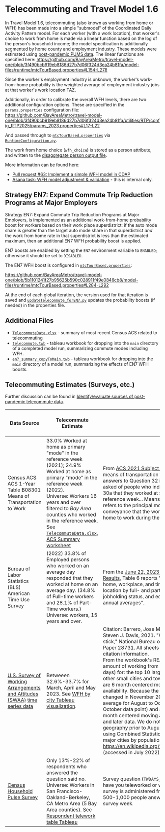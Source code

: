 
# Telecommuting and Travel Model 1.6

In Travel Model 1.6, telecommuting (also known as working from home or WFH) has been made into a simple "submodel" of
the Coordinated Daily Activity Pattern model. For each worker (with a work location), that worker's choice to work from home is made
via a linear function based on the log of the person's household income; the model specification is additionally segmented
by home county and employment industry. These models were estimated using [post-pandemic PUMS data](https://mtcdrive.box.com/s/0vux1bzeinjz7gtvazn0wzb57p7zqpt7).
The linear functions are specified here:
https://github.com/BayAreaMetro/travel-model-one/blob/3f490bcb919eb8186d27b7d06f324d3ea24b81fa/model-files/runtime/mtcTourBased.properties#L154-L278

Since the worker's employment industry is unknown, the worker's work-from-home probability is
the weighted average of employment industry jobs at that worker's work location TAZ.

Additionally, in order to calibrate the overall WFH levels, there are two additional configuration options.
These are specified in the `params.properties` configuration file:
https://github.com/BayAreaMetro/travel-model-one/blob/3f490bcb919eb8186d27b7d06f324d3ea24b81fa/utilities/RTP/config_RTP2025/params_2023.properties#L17-L22

And passed through to [`mtcTourBased.properties`](https://github.com/BayAreaMetro/travel-model-one/blob/3f490bcb919eb8186d27b7d06f324d3ea24b81fa/model-files/runtime/mtcTourBased.properties#L280-L282) via [`RuntimeConfiguration.py`](https://github.com/BayAreaMetro/travel-model-one/blob/3f490bcb919eb8186d27b7d06f324d3ea24b81fa/model-files/scripts/preprocess/RuntimeConfiguration.py#L322-L324).

The work from home choice (`wfh_choice`) is stored as a person attribute, and written to the 
[disaggregate person output file](https://github.com/BayAreaMetro/modeling-website/wiki/Person).

More information can be found here:
* [Pull request #63: Implement a simple WFH model in CDAP](https://github.com/BayAreaMetro/travel-model-one/pull/63)
* [Asana task: WFH model adjustment & validation](https://app.asana.com/0/0/1205369234942623/f) - this is internal only.

## Strategy EN7: Expand Commute Trip Reduction Programs at Major Employers

Strategy EN7: Expand Commute Trip Reduction Programs at Major Employers, is implemented as an additional work-from-home
probability boost for workers based on their work place superdistrict: if the auto mode share is greater than the target auto mode share
in that superdistrict *and* the work from home rate in that superdistrict is less than the estimated maximum, then an additional EN7 WFH
probability boost is applied.  

EN7 boosts are enabled by setting the `EN7` environment variable to `ENABLED`; otherwise it should be set to `DISABLED`.

The EN7 WFH boost is configured in [`mtcTourBased.properties`](../../model-files/runtime/mtcTourBased.properties):

https://github.com/BayAreaMetro/travel-model-one/blob/5b1101241f27b95625b590c028911f49e0846cb8/model-files/runtime/mtcTourBased.properties#L284-L292

At the end of each global iteration, the version used for that iteration is saved and 
[`updateTelecommute_forEN7.py`](../../model-files/scripts/preprocess/updateTelecommute_forEN7.py) updates the probability boosts (if needed) in the
properties file.

## Additional Files

* [`TelecommuteData.xlsx`](TelecommuteData.xlsx) - summary of most recent Census ACS related to telecommuting
* [`telecommute.twb`](telecommute.twb) - tableau workbook for dropping into the `main` directory of a completed model run, summarizing commute modes including WFH.
* [`en7_summary_copyToMain.twb`](en7_summary_copyToMain.twb) - tableau workbook for dropping into the `main` directory of a model run, summarizing the effects of EN7 WFH boosts.

## Telecommuting Estimates (Surveys, etc.)

Further discussion can be found in [Identify/evaluate sources of post-pandemic telecommute data](https://app.asana.com/0/1204085012544660/1204893619957853/f).

| Data Source | Telecommute Estimate | Notes | Date of most recent available 
|-------------|----------------------|-------------------------------|-------|
| Census ACS ACS 1-Year Table B08301 Means of Transportation to Work | 33.0% Worked at home as primary "mode" in the reference week (2021); 24.9% Worked at home as primary "mode" in the reference week (2022). <br/> Universe: Workers 16 years and over filtered to *Bay Area* counties who worked in the reference week. See [`TelecommuteData.xlsx`, ACS Summary worksheet](TelecommuteData.xslx) | From [ACS 2021 Subject Definitions](https://www2.census.gov/programs-surveys/acs/tech_docs/subject_definitions/2021_ACSSubjectDefinitions.pdf): "The data on means of transportation to work were derived from answers to Question 32 in 2021 ACS, which was asked of people who indicated in 2021 ACS Question 30a that they worked at some time during the reference week... Means of transportation to work refers to the principal mode of travel or type of conveyance that the worker usually used to get from home to work during the reference week." | 2021; <br/> 2022 release [expected on September 14, 2023](https://www.census.gov/programs-surveys/acs/news/data-releases/2022/release-schedule.html) |
| Bureau of Labor Statistics (BLS) American Time Use Survey | (2022) 33.8% of Employed persons who worked on an average day responded that they worked at home on an average day. (34.8% of Full-time workers and 28.1% of Part-Time workers.) <br/> Universe: workers, 15 years and over. | From the [June 22, 2023 News Release on ATUS 2022 Results](https://www.bls.gov/news.release/pdf/atus.pdf), Table 6 reports "Employed persons working at home, workplace, and time spent working at each location by full- and part-time status and sex, jobholding status, and educational attainment, 2022 annual averages". | 2022 |
| [U.S. Survey of Working Arrangements and Attitudes (SWAA)](https://wfhresearch.com) [time series data](https://wfhresearch.com/wp-content/uploads/2023/07/WFHtimeseries_monthly.xlsx) | Betweeen 32.6%-33.7% for March, April and May 2023.  See [WFH by city Tableau visualization](https://10ay.online.tableau.com/t/metropolitantransportationcommission/views/Survey_of_Working_Arrangements_and_Attitudes/TimeSeries). | Citation: Barrero, Jose Maria, Nicholas Bloom, and Steven J. Davis, 2021. "Why working from home will stick," National Bureau of Economic Research Working Paper 28731. All sheets include this suggested citation information. <br/> From the workbook's README: "Time series of the amount of working from home (percent of full paid days) for: the top 10 largest cities; cities 11 to 50; other small cities and towns; and select top cities. All are 6 month centered moving averages subject to data availability. Because the underlying survey question changed in November 2020, we do a 3-month average for August to October 2020 (plotted as the October data point) and separately compute the 6-month centered moving average for November 2020 and later data. We do not have reliable data on geography prior to August 2020. We define cities using Combined Statistical Areas and obtain the list of major cities by population from: https://en.wikipedia.org/wiki/Combined_statistical_area (accessed in July 2022)." | June 2023 |
| [Census Household Pulse Survey](https://www.census.gov/programs-surveys/household-pulse-survey/data.html) | Only 13%-22% of respondents who answered the question said no. <br/> Universe: Workers in San Francisco-Oakland-Berkeley, CA Metro Area (5 Bay Area counties).  See [Respondent telework table Tableau](https://10ay.online.tableau.com/t/metropolitantransportationcommission/views/CensusHouseholdPulseSurvey_WorkFromHome/Respondentteleworktable)| Survey question (`TWDAYS_RESP`): "In the last 7 days, have you teleworked or worked from home?" The survey is administered frequently in phases, with about 500-1,000 people answering this question in each survey week. | June 2023 |
